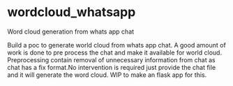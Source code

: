 # wordcloud_whatsapp
Word cloud generation from whats app chat

Build a poc to generate world cloud from whats app chat. A good amount of work is done to pre process the chat and make it available for world cloud. Preprocessing contain removal of unnecessary information from chat as chat has a fix format.No intervention is required just provide the chat file and it will generate the word cloud.
WIP to make an flask app for this.
